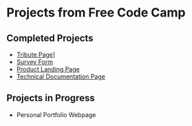# Projects from Free Code Camp

## Completed Projects
* [Tribute Page](https://github.com/careychua/Free-Code-Camp/tree/tribute)]
* [Survey Form](https://github.com/careychua/Free-Code-Camp/tree/survey/Survey%20Form)
* [Product Landing Page](https://github.com/careychua/Free-Code-Camp/tree/product/Product%20Landing%20Page)
* [Technical Documentation Page](https://github.com/careychua/Free-Code-Camp/tree/tech_doc/Technical%20Documentation%20Page)

## Projects in Progress
* Personal Portfolio Webpage

